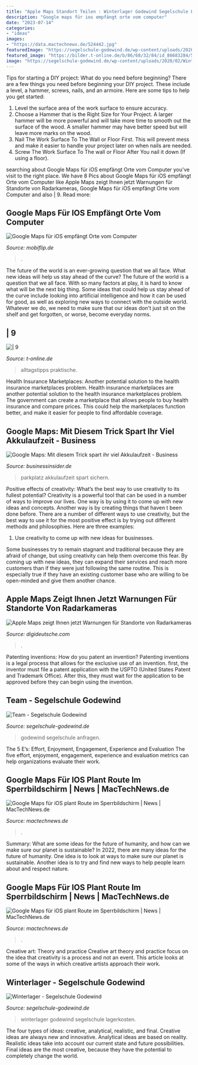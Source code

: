```yaml
---
title: "Apple Maps Standort Teilen : Winterlager Godewind Segelschule Lagerkosten"
description: "Google maps für ios empfängt orte vom computer"
date: "2023-07-14"
categories:
- "ideas"
images:
- "https://data.mactechnews.de/524442.jpg"
featuredImage: "https://segelschule-godewind.de/wp-content/uploads/2020/02/Winterlager-4.jpg"
featured_image: "https://bilder.t-online.de/b/86/68/32/84/id_86683284/517h/c_raw/tid_da/index.jpg"
image: "https://segelschule-godewind.de/wp-content/uploads/2020/02/Winterlager-4.jpg"
---
```



Tips for starting a DIY project: What do you need before beginning?
There are a few things you need before beginning your DIY project. These include a level, a hammer, screws, nails, and an armoire. Here are some tips to help you get started:
1. Level the surface area of the work surface to ensure accuracy.
2. Choose a Hammer that is the Right Size for Your Project. A larger hammer will be more powerful and will take more time to smooth out the surface of the wood. A smaller hammer may have better speed but will leave more marks on the wood.
3. Nail The Work Surface To The Wall or Floor First. This will prevent mess and make it easier to handle your project later on when nails are needed.
4. Screw The Work Surface To The wall or Floor After You nail it down (If using a floor).

	

		
searching about Google Maps für iOS empfängt Orte vom Computer you've visit to the right place. We have 8 Pics about Google Maps für iOS empfängt Orte vom Computer like Apple Maps zeigt Ihnen jetzt Warnungen für Standorte von Radarkameras, Google Maps für iOS empfängt Orte vom Computer and also | 9. Read more:
		
    
## Google Maps Für IOS Empfängt Orte Vom Computer

<img loading=lazy src="https://i0.wp.com/www.mobiflip.de/wp-content/uploads/2014/12/Google-Maps-Header-Icon.png?fit=650%2C512&amp;ssl=1" onerror="this.onerror=null;this.src='https://tse2.mm.bing.net/th?id=OIP.r9yvq_EXaZ6TlUNtLmp-cgHaF1&amp;pid=15.1';" alt="Google Maps für iOS empfängt Orte vom Computer">

_Source: mobiflip.de_

>. 

	

The future of the world is an ever-growing question that we all face. What new ideas will help us stay ahead of the curve?
The future of the world is a question that we all face. With so many factors at play, it is hard to know what will be the next big thing. Some ideas that could help us stay ahead of the curve include looking into artificial intelligence and how it can be used for good, as well as exploring new ways to connect with the outside world. Whatever we do, we need to make sure that our ideas don't just sit on the shelf and get forgotten, or worse, become everyday norms.

    
## | 9

<img loading=lazy src="https://bilder.t-online.de/b/86/68/32/84/id_86683284/517h/c_raw/tid_da/index.jpg" onerror="this.onerror=null;this.src='https://tse2.mm.bing.net/th?id=OIP.zgX-bY_ccaxX0pZeZt-9cAAAAA&amp;pid=15.1';" alt="| 9">

_Source: t-online.de_

>alltagstipps praktische. 

	

Health Insurance Marketplaces: Another potential solution to the health insurance marketplaces problem.
Health insurance marketplaces are another potential solution to the health insurance marketplaces problem. The government can create a marketplace that allows people to buy health insurance and compare prices. This could help the marketplaces function better, and make it easier for people to find affordable coverage.

    
## Google Maps: Mit Diesem Trick Spart Ihr Viel Akkulaufzeit - Business

<img loading=lazy src="https://cdn.businessinsider.de/wp-content/uploads/2020/02/Parkplatz.png" onerror="this.onerror=null;this.src='https://tse4.mm.bing.net/th?id=OIP.jyoRnVLp_hd9SxL4-2jeZAHaDb&amp;pid=15.1';" alt="Google Maps: Mit diesem Trick spart ihr viel Akkulaufzeit - Business">

_Source: businessinsider.de_

>parkplatz akkulaufzeit spart sichern. 

	

Positive effects of creativity: What’s the best way to use creativity to its fullest potential?
Creativity is a powerful tool that can be used in a number of ways to improve our lives. One way is by using it to come up with new ideas and concepts. Another way is by creating things that haven t been done before. There are a number of different ways to use creativity, but the best way to use it for the most positive effect is by trying out different methods and philosophies. Here are three examples:
1. Use creativity to come up with new ideas for businesses.

Some businesses try to remain stagnant and traditional because they are afraid of change, but using creativity can help them overcome this fear. By coming up with new ideas, they can expand their services and reach more customers than if they were just following the same routine. This is especially true if they have an existing customer base who are willing to be open-minded and give them another chance.

    
## Apple Maps Zeigt Ihnen Jetzt Warnungen Für Standorte Von Radarkameras

<img loading=lazy src="https://digideutsche.com/wp-content/uploads/2021/03/1617030380_131_Apple-Maps-zeigt-Ihnen-jetzt-Warnungen-fuer-Standorte-von-Radarkameras.jpg" onerror="this.onerror=null;this.src='https://tse2.mm.bing.net/th?id=OIP.6t6dkFMBw72yeNbcfCh4HgHaGh&amp;pid=15.1';" alt="Apple Maps zeigt Ihnen jetzt Warnungen für Standorte von Radarkameras">

_Source: digideutsche.com_

>. 

	

Patenting inventions: How do you patent an invention?
Patenting inventions is a legal process that allows for the exclusive use of an invention. first, the inventor must file a patent application with the USPTO (United States Patent and Trademark Office). After this, they must wait for the application to be approved before they can begin using the invention.

    
## Team - Segelschule Godewind

<img loading=lazy src="https://segelschule-godewind.de/wp-content/uploads/2020/02/team_11.jpg" onerror="this.onerror=null;this.src='https://tse3.mm.bing.net/th?id=OIP.dYlH0qZBmNihXQgGUSlNOQHaFL&amp;pid=15.1';" alt="Team - Segelschule Godewind">

_Source: segelschule-godewind.de_

>godewind segelschule anfragen. 

	

The 5 E’s: Effort, Enjoyment, Engagement, Experience and Evaluation
The five effort, enjoyment, engagement, experience and evaluation metrics can help organizations evaluate their work.

    
## Google Maps Für IOS Plant Route Im Sperrbildschirm | News | MacTechNews.de

<img loading=lazy src="https://data.mactechnews.de/524443.jpg" onerror="this.onerror=null;this.src='https://tse3.mm.bing.net/th?id=OIP.V1ch1oZMKMMddd01va_CVAAAAA&amp;pid=15.1';" alt="Google Maps für iOS plant Route im Sperrbildschirm | News | MacTechNews.de">

_Source: mactechnews.de_

>. 

	

Summary: What are some ideas for the future of humanity, and how can we make sure our planet is sustainable?
In 2022, there are many ideas for the future of humanity. One idea is to look at ways to make sure our planet is sustainable. Another idea is to try and find new ways to help people learn about and respect nature.

    
## Google Maps Für IOS Plant Route Im Sperrbildschirm | News | MacTechNews.de

<img loading=lazy src="https://data.mactechnews.de/524442.jpg" onerror="this.onerror=null;this.src='https://tse2.mm.bing.net/th?id=OIP._YxRwywBXWtol_yNVRqd8gHaNJ&amp;pid=15.1';" alt="Google Maps für iOS plant Route im Sperrbildschirm | News | MacTechNews.de">

_Source: mactechnews.de_

>. 

	

Creative art: Theory and practice
Creative art theory and practice focus on the idea that creativity is a process and not an event. This article looks at some of the ways in which creative artists approach their work.

    
## Winterlager - Segelschule Godewind

<img loading=lazy src="https://segelschule-godewind.de/wp-content/uploads/2020/02/Winterlager-4.jpg" onerror="this.onerror=null;this.src='https://tse4.mm.bing.net/th?id=OIP.c84UJqcA54vkD2aTeJ678wHaFj&amp;pid=15.1';" alt="Winterlager - Segelschule Godewind">

_Source: segelschule-godewind.de_

>winterlager godewind segelschule lagerkosten. 

	

The four types of ideas: creative, analytical, realistic, and final.
Creative ideas are always new and innovative. Analytical ideas are based on reality. Realistic ideas take into account our current state and future possibilities. Final ideas are the most creative, because they have the potential to completely change the world.

